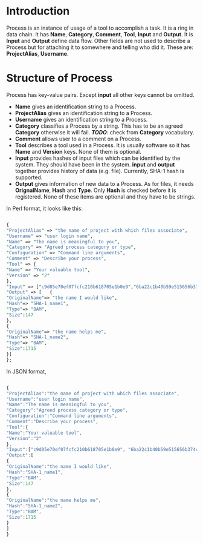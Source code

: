 # Introduction #

Process is an instance of usage of a tool to accomplish a task. It is a ring in data chain. It has **Name**, **Category**, **Comment**, **Tool**, **Input** and **Output**. It is **Input** and **Output** define data flow. Other fields are not used to describe a Process but for attaching it to somewhere and telling who did it. These are: **ProjectAlias**, **Username**.

# Structure of Process #

Process has key-value pairs. Except **input** all other keys cannot be omitted.

  * **Name** gives an identification string to a Process.
  * **ProjectAlias** gives an identification string to a Process.
  * **Username** gives an identification string to a Process.
  * **Category** classifies a Process by a string. This has to be an agreed **Category** otherwise it will fail. **_TODO_**: check from **Category** vocabulary.
  * **Comment** allows user to a comment on a Process.
  * **Tool** describes a tool used in a Process. It is usually software so it has **Name** and **Version** keys. None of them is optional.
  * **Input** provides hashes of input files which can be identified by the system. They should have been in the system. **input** and **output** together provides history of data (e.g. file). Currently, SHA-1 hash is supported.
  * **Output** gives information of new data to a Process. As for files, it needs **OrignalName**, **Hash** and **Type**. Only **Hash** is checked before it is registered. None of these items are optional and they have to be strings.

In Perl format, it looks like this:
```perl

{
"ProjectAlias" => "the name of project with which files associate",
"Username" => "user login name",
"Name" => "The name is meaningful to you",
"Category" => "Agreed process category or type",
"Configuration" => "Command line arguments",
"Comment" => "Describe your process",
"Tool" => {
"Name" => "Your valuable tool",
"Version" => "2"
},
"Input" => ["c9d05e70ef07fcfc210b618705e1b0e9","6ba22c1b40b59e515656b374c74720ee"],
"Output" => [	{
"OriginalName"=> "the name I would like",
"Hash"=> "SHA-1_name1",
"Type"=> "BAM",
"Size":147
},
{
"OriginalName"=> "the name helps me",
"Hash"=> "SHA-1_name2",
"Type"=> "BAM",
"Size":1715
}]
};
```

In JSON format,
```js

{
"ProjectAlias":"the name of project with which files associate",
"Username":"user login name",
"Name":"The name is meaningful to you",
"Category":"Agreed process category or type",
"Configuration":"Command line arguments",
"Comment":"Describe your process",
"Tool":{
"Name":"Your valuable tool",
"Version":"2"
},
"Input":["c9d05e70ef07fcfc210b618705e1b0e9", "6ba22c1b40b59e515656b374c74720ee"],
"Output":[
{
"OriginalName":"the name I would like",
"Hash":"SHA-1_name1",
"Type":"BAM",
"Size":147
},
{
"OriginalName":"the name helps me",
"Hash":"SHA-1_name2",
"Type":"BAM",
"Size":1715
}
]
}
```
